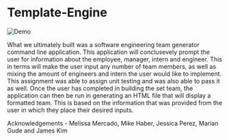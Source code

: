 # Template-Engine

![Demo](Readme.gif)

What we ultimately built was a software engineering team generator command line application. This application will conclusevely prompt the user for information about the employee, manager, intern and engineer. This in terms will make the user input any number of team members, as well as mixing the amount of engineers and intern the user would like to implement. This assignment was able to assign unit testing and was also able to pass it as well. Once the user has completed in building the set team, the application can then be run in generating an HTML file that will display a formatted team. This is based on the information that was provided from the user in which they place their desired inputs.

Acknowledgements - Melissa Mercado, Mike Haber, Jessica Perez, Marian Gude and James Kim
